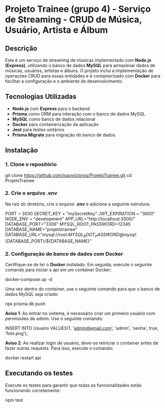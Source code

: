 # Projeto Trainee (grupo 4) - Serviço de Streaming - CRUD de Música, Usuário, Artista e Álbum

## Descrição

Este é um serviço de streaming de músicas implementado com **Node.js (Express)**, utilizando o banco de dados **MySQL** para armazenar dados de músicas, usuários, artistas e álbuns. O projeto inclui a implementação de operações CRUD para essas entidades e é containerizado com **Docker** para facilitar a configuração e o ambiente de desenvolvimento.

## Tecnologias Utilizadas

- **Node.js** com **Express** para o backend
- **Prisma** como ORM para interação com o banco de dados MySQL
- **MySQL** como banco de dados relacional
- **Docker** para containerização da aplicação
- **Jest** para testes unitários
- **Prisma Migrate** para migração do banco de dados

## Instalação

### 1. Clone o repositório

git clone https://github.com/joaovictorog/ProjetoTrainee.git
cd ProjetoTrainee

### 2. Crie o arquivo .env

Na raiz do diretório, crie o arquivo **.env** e adicione a seguinte estrutura:

PORT = 3030
SECRET_KEY = "mySecretKey"
JWT_EXPIRATION = "3600"
NODE_ENV = "development"
APP_URL="http://localhost:3000/"
DATABASE_PORT="3306"
MYSQL_ROOT_PASSWORD=12345
DATABASE_NAME="projetotrainee"
DATABASE_URL="mysql://root:${MYSQL_ROOT_PASSWORD}@mysql:${DATABASE_PORT}/${DATABASE_NAME}"

### 2. Configuração do banco de dados com Docker
Certifique-se de ter o **Docker** instalado. Em seguida, execute o seguinte comando para iniciar a api em um container Docker:

docker-compose up -d

Uma vez dentro do container, use o seguinte comando para que o banco de dados MySQL seja criado: 

npx prisma db push

**Aviso 1**: Ao entrar no sistema, é necessário criar um primeiro usuário com permissões de admin. Use o seguinte comando:

INSERT INTO Usuario VALUES(1, 'admin@email.com', 'admin', 'senha', true, 'foto.png');

**Aviso 2**: Ao realizar login de usuário, deve-se reiniciar o container antes de fazer outras requests. Para isso, execute o comando: 

docker restart api

## Executando os testes
Execute os testes para garantir que todas as funcionalidades estão funcionando corretamente:

npm test